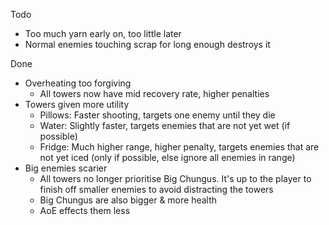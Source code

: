 Todo
- Too much yarn early on, too little later
- Normal enemies touching scrap for long enough destroys it

Done
- Overheating too forgiving
    - All towers now have mid recovery rate, higher penalties
- Towers given more utility
    - Pillows: Faster shooting, targets one enemy until they die
    - Water: Slightly faster, targets enemies that are not yet wet (if possible)
    - Fridge: Much higher range, higher penalty, targets enemies that are not yet iced (only if possible, else ignore all enemies in range)
- Big enemies scarier
    - All towers no longer prioritise Big Chungus. It's up to the player to finish off smaller enemies to avoid distracting the towers
    - Big Chungus are also bigger & more health
    - AoE effects them less